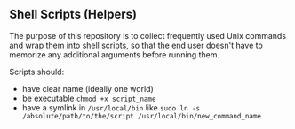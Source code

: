 ## Shell Scripts (Helpers)

The purpose of this repository is to collect frequently used Unix commands and wrap them into shell scripts, 
so that the end user doesn't have to memorize any additional arguments before running them. 

Scripts should:
* have clear name (ideally one world)
* be executable `chmod +x script_name`
* have a symlink in `/usr/local/bin` like `sudo ln -s /absolute/path/to/the/script /usr/local/bin/new_command_name`
